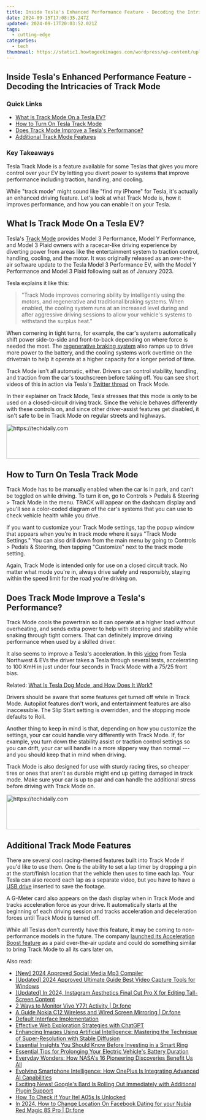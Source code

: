 ```yaml
---
title: Inside Tesla's Enhanced Performance Feature - Decoding the Intricacies of Track Mode
date: 2024-09-15T17:08:35.247Z
updated: 2024-09-17T20:03:52.021Z
tags:
  - cutting-edge
categories:
  - tech
thumbnail: https://static1.howtogeekimages.com/wordpress/wp-content/uploads/2023/03/52716322958_8b6b8b3809_o.jpg
---
```


## Inside Tesla's Enhanced Performance Feature - Decoding the Intricacies of Track Mode

### Quick Links

* [What Is Track Mode On a Tesla EV?](https://some-skills.techidaily.com/stream-video-freely-on-any-os-no-cost-video-player-for-2024/)
* [How to Turn On Tesla Track Mode](https://screen-recording.techidaily.com/updated-2024-approved-master-screen-capture-detailed-tutorial-walkthrough/)
* [Does Track Mode Improve a Tesla's Performance?](https://facebook-video-share.techidaily.com/new-affordable-tutorial-on-professional-looking-youtube-introsends-for-2024/)
* [Additional Track Mode Features](https://buynow-marvelous.techidaily.com/tp-link-deco-p9-review-mesh-wi-fi-made-easy/)

### Key Takeaways

Tesla Track Mode is a feature available for some Teslas that gives you more control over your EV by letting you divert power to systems that improve performance including traction, handling, and cooling. 

 While "track mode" might sound like "find my iPhone" for Tesla, it's actually an enhanced driving feature. Let's look at what Track Mode is, how it improves performance, and how you can enable it on your Tesla.

##  What Is Track Mode On a Tesla EV?

 Tesla's [Track Mode](https://www.tesla.com/ownersmanual/model3/en%5Fus/GUID-92CA3DCA-EDA3-4243-861E-2C770F5506FD.html#:~:text=Track%20Mode%20improves%20cornering%20ability,to%20withstand%20the%20surplus%20heat.) provides Model 3 Performance, Model Y Performance, and Model 3 Plaid owners with a racecar-like driving experience by diverting power from areas like the entertainment system to traction control, handling, cooling, and the motor. It was originally released as an over-the-air software update to the Tesla Model 3 Performance EV, with the Model Y Performance and Model 3 Plaid following suit as of January 2023.

 Tesla explains it like this:

> "Track Mode improves cornering ability by intelligently using the motors, and regenerative and traditional braking systems. When enabled, the cooling system runs at an increased level during and after aggressive driving sessions to allow your vehicle's systems to withstand the surplus heat."

 When cornering in tight turns, for example, the car's systems automatically shift power side-to-side and front-to-back depending on where force is needed the most. The [regenerative braking system](https://tech-hub.techidaily.com/exploring-the-functionality-of-hugging-face-in-ai/) also ramps up to drive more power to the battery, and the cooling systems work overtime on the drivetrain to help it operate at a higher capacity for a longer period of time.

 Track Mode isn't all automatic, either. Drivers can control stability, handling, and traction from the car's touchscreen before taking off. You can see short videos of this in action via Tesla's [Twitter thread](https://twitter.com/Tesla/status/1616172179690766362) on Track Mode.

 In their explainer on Track Mode, Tesla stresses that this mode is only to be used on a closed-circuit driving track. Since the vehicle behaves differently with these controls on, and since other driver-assist features get disabled, it isn't safe to be in Track Mode on regular streets and highways.

<!-- affiliate ads begin -->
<a href="https://appsumo.8odi.net/c/5597632/2100533/7443" target="_top" id="2100533">
  <img src="//a.impactradius-go.com/display-ad/7443-2100533" border="0" alt="https://techidaily.com" width="728" height="90"/>
</a>
<img height="0" width="0" src="https://appsumo.8odi.net/i/5597632/2100533/7443" style="position:absolute;visibility:hidden;" border="0" />
<!-- affiliate ads end -->

##  How to Turn On Tesla Track Mode

 Track Mode has to be manually enabled when the car is in park, and can't be toggled on while driving. To turn it on, go to Controls > Pedals & Steering > Track Mode in the menu. TRACK will appear on the dashcam display and you'll see a color-coded diagram of the car's systems that you can use to check vehicle health while you drive.

 If you want to customize your Track Mode settings, tap the popup window that appears when you're in track mode where it says "Track Mode Settings." You can also drill down from the main menu by going to Controls > Pedals & Steering, then tapping "Customize" next to the track mode setting.

 Again, Track Mode is intended only for use on a closed circuit track. No matter what mode you're in, always drive safely and responsibly, staying within the speed limit for the road you're driving on.

##  Does Track Mode Improve a Tesla's Performance?

 Track Mode cools the powertrain so it can operate at a higher load without overheating, and sends extra power to help with steering and stability while snaking through tight corners. That can definitely improve driving performance when used by a skilled driver.

 It also seems to improve a Tesla's acceleration. In this [video](https://www.anrdoezrs.net/links/3607085/type/dlg/sid/UUhtgUeUpU202351/https://www.youtube.com/watch?v=-JV0Y8RtbmE) from Tesla Northwest & EVs the driver takes a Tesla through several tests, accelerating to 100 KmH in just under four seconds in Track Mode with a 75/25 front bias.

Related: [What Is Tesla Dog Mode, and How Does It Work?](https://bypass-frp.techidaily.com/in-2024-how-to-bypass-frp-from-tecno-phantom-v-flip-by-drfone-android/) 

 Drivers should be aware that some features get turned off while in Track Mode. Autopilot features don't work, and entertainment features are also inaccessible. The Slip Start setting is overridden, and the stopping mode defaults to Roll.

 Another thing to keep in mind is that, depending on how you customize the settings, your car could handle very differently with Track Mode. If, for example, you turn down the stability assist or traction control settings so you can drift, your car will handle in a more slippery way than normal --- and you should keep that in mind when driving.

 Track Mode is also designed for use with sturdy racing tires, so cheaper tires or ones that aren't as durable might end up getting damaged in track mode. Make sure your car is up to par and can handle the additional stress before driving with Track Mode on.

<!-- affiliate ads begin -->
<a href="https://appsumo.8odi.net/c/5597632/2144297/7443" target="_top" id="2144297">
  <img src="//a.impactradius-go.com/display-ad/7443-2144297" border="0" alt="https://techidaily.com" width="600" height="90"/>
</a>
<img height="0" width="0" src="https://appsumo.8odi.net/i/5597632/2144297/7443" style="position:absolute;visibility:hidden;" border="0" />
<!-- affiliate ads end -->

##  Additional Track Mode Features

 There are several cool racing-themed features built into Track Mode if you'd like to use them. One is the ability to set a lap timer by dropping a pin at the start/finish location that the vehicle then uses to time each lap. Your Tesla can also record each lap as a separate video, but you have to have a [USB drive](https://fox-glue.techidaily.com/2024-approved-the-roadmap-how-to-make-your-covers-shine/) inserted to save the footage.

 A G-Meter card also appears on the dash display when in Track Mode and tracks acceleration force as your drive. It automatically starts at the beginning of each driving session and tracks acceleration and deceleration forces until Track Mode is turned off.

 While all Teslas don't currently have this feature, it may be coming to non-performance models in the future. The company [launched its Acceleration Boost feature](https://electrek.co/2019/12/19/tesla-acceleration-boost-model-3-dual-motor/) as a paid over-the-air update and could do something similar to bring Track Mode to all its cars later on.

<ins class="adsbygoogle"
     style="display:block"
     data-ad-format="autorelaxed"
     data-ad-client="ca-pub-7571918770474297"
     data-ad-slot="1223367746"></ins>

<ins class="adsbygoogle"
     style="display:block"
     data-ad-client="ca-pub-7571918770474297"
     data-ad-slot="8358498916"
     data-ad-format="auto"
     data-full-width-responsive="true"></ins>

<span class="atpl-alsoreadstyle">Also read:</span>
<div><ul>
<li><a href="https://facebook-clips.techidaily.com/new-2024-approved-social-media-mp3-compiler/"><u>[New] 2024 Approved Social Media Mp3 Compiler</u></a></li>
<li><a href="https://visual-screen-recording.techidaily.com/updated-2024-approved-ultimate-guide-best-video-capture-tools-for-windows/"><u>[Updated] 2024 Approved Ultimate Guide Best Video Capture Tools for Windows</u></a></li>
<li><a href="https://instagram-video-files.techidaily.com/updated-in-2024-instagram-aesthetics-final-cut-pro-x-for-editing-tall-screen-content/"><u>[Updated] In 2024, Instagram Aesthetics Final Cut Pro X for Editing Tall-Screen Content</u></a></li>
<li><a href="https://android-location-track.techidaily.com/2-ways-to-monitor-vivo-y77t-activity-drfone-by-drfone-virtual-android/"><u>2 Ways to Monitor Vivo Y77t Activity | Dr.fone</u></a></li>
<li><a href="https://screen-mirror.techidaily.com/a-guide-nokia-c12-wireless-and-wired-screen-mirroring-drfone-by-drfone-android/"><u>A Guide Nokia C12 Wireless and Wired Screen Mirroring | Dr.fone</u></a></li>
<li><a href="https://fox-that.techidaily.com/default-interface-implementation/"><u>Default Interface Implementation</u></a></li>
<li><a href="https://some-skills.techidaily.com/effective-web-exploration-strategies-with-chatgpt/"><u>Effective Web Exploration Strategies with ChatGPT</u></a></li>
<li><a href="https://some-skills.techidaily.com/enhancing-images-using-artificial-intelligence-mastering-the-technique-of-super-resolution-with-stable-diffusion/"><u>Enhancing Images Using Artificial Intelligence: Mastering the Technique of Super-Resolution with Stable Diffusion</u></a></li>
<li><a href="https://some-skills.techidaily.com/essential-insights-you-should-know-before-investing-in-a-smart-ring/"><u>Essential Insights You Should Know Before Investing in a Smart Ring</u></a></li>
<li><a href="https://some-skills.techidaily.com/essential-tips-for-prolonging-your-electric-vehicles-battery-duration/"><u>Essential Tips for Prolonging Your Electric Vehicle's Battery Duration</u></a></li>
<li><a href="https://some-skills.techidaily.com/everyday-wonders-how-nasas-16-pioneering-discoveries-benefit-us-all/"><u>Everyday Wonders: How NASA's 16 Pioneering Discoveries Benefit Us All</u></a></li>
<li><a href="https://some-skills.techidaily.com/evolving-smartphone-intelligence-how-oneplus-is-integrating-advanced-ai-capabilities/"><u>Evolving Smartphone Intelligence: How OnePlus Is Integrating Advanced AI Capabilities</u></a></li>
<li><a href="https://some-skills.techidaily.com/exciting-news-googles-bard-is-rolling-out-immediately-with-additional-plugin-support/"><u>Exciting News! Google's Bard Is Rolling Out Immediately with Additional Plugin Support</u></a></li>
<li><a href="https://sim-unlock.techidaily.com/how-to-check-if-your-itel-a05s-is-unlocked-by-drfone-android/"><u>How To Check if Your Itel A05s Is Unlocked</u></a></li>
<li><a href="https://location-social.techidaily.com/in-2024-how-to-change-location-on-facebook-dating-for-your-nubia-red-magic-8s-pro-drfone-by-drfone-virtual-android/"><u>In 2024, How to Change Location On Facebook Dating for your Nubia Red Magic 8S Pro | Dr.fone</u></a></li>
</ul></div>

